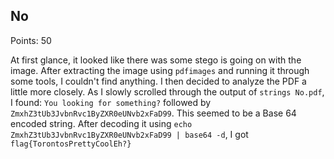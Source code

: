 ## No

Points: 50

At first glance, it looked like there was some stego is going on with the
image. After extracting the image using `pdfimages` and running it through some
tools, I couldn't find anything. I then decided to analyze the PDF a little
more closely. As I slowly scrolled through the output of `strings No.pdf`, I
found: `You looking for something?` followed by
`ZmxhZ3tUb3JvbnRvc1ByZXR0eUNvb2xFaD99`. This seemed to be a Base 64 encoded
string. After decoding it using `echo ZmxhZ3tUb3JvbnRvc1ByZXR0eUNvb2xFaD99 |
base64 -d`, I got `flag{TorontosPrettyCoolEh?}`
